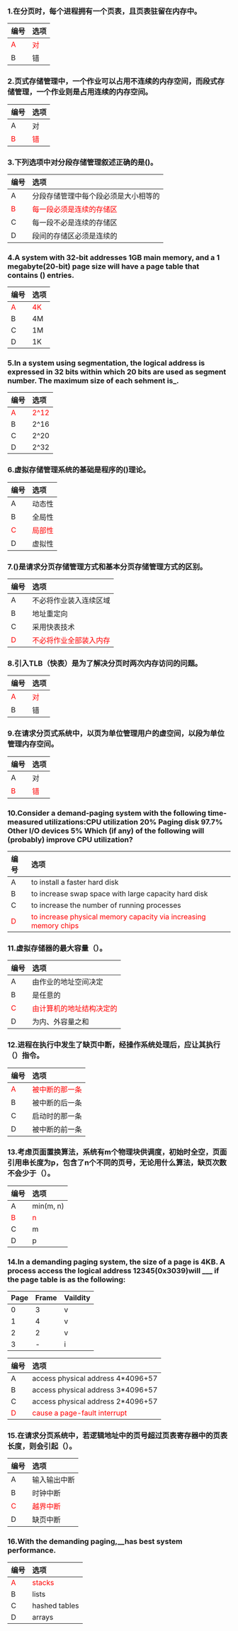 ### 1.在分页时，每个进程拥有一个页表，且页表驻留在内存中。
|编号|选项|
|:-|:-|
|<font color="red">A|<font color="red">对|
|B|错|

### 2.页式存储管理中，一个作业可以占用不连续的内存空间，而段式存储管理，一个作业则是占用连续的内存空间。
|编号|选项|
|:-|:-|
|A|对|
|<font color="red">B|<font color="red">错|

### 3.下列选项中对分段存储管理叙述正确的是()。
|编号|选项|
|:-|:-|
|A|分段存储管理中每个段必须是大小相等的|
|<font color="red">B|<font color="red">每一段必须是连续的存储区|
|C|每一段不必是连续的存储区|
|D|段间的存储区必须是连续的|

### 4.A system with 32-bit addresses 1GB main memory, and a 1 megabyte(20-bit) page size will have a page table that contains () entries.
|编号|选项|
|:-|:-|
|<font color="red">A|<font color="red">4K|
|B|4M|
|C|1M|
|D|1K|

### 5.In a system using segmentation, the logical address is expressed in 32 bits within which 20 bits are used as segment number. The maximum size of each sehment is_.
|编号|选项|
|:-|:-|
|<font color="red">A|<font color="red">2^12|
|B|2^16|
|C|2^20|
|D|2^32|

### 6.虚拟存储管理系统的基础是程序的()理论。
|编号|选项|
|:-|:-|
|A|动态性|
|B|全局性|
|<font color="red">C|<font color="red">局部性|
|D|虚拟性|

### 7.()是请求分页存储管理方式和基本分页存储管理方式的区别。
|编号|选项|
|:-|:-|
|A|不必将作业装入连续区域|
|B|地址重定向|
|C|采用快表技术|
|<font color="red">D|<font color="red">不必将作业全部装入内存|

### 8.引入TLB（快表）是为了解决分页时两次内存访问的问题。
|编号|选项|
|:-|:-|
|<font color="red">A|<font color="red">对|
|B|错|

### 9.在请求分页式系统中，以页为单位管理用户的虚空间，以段为单位管理内存空间。
|编号|选项|
|:-|:-|
|A|对|
|<font color="red">B|<font color="red">错|

### 10.Consider a demand-paging system with the following time-measured utilizations:CPU utilization 20% Paging disk 97.7% Other I/O devices 5% Which (if any) of the following will (probably) improve CPU utilization?
|编号|选项|
|:-|:-|
|A|to install a faster hard disk|
|B|to increase swap space with large capacity hard disk|
|C|to increase the number of running processes|
|<font color="red">D|<font color="red">to increase physical memory capacity via increasing memory chips|

### 11.虚拟存储器的最大容量（）。
|编号|选项|
|:-|:-|
|A|由作业的地址空间决定|
|B|是任意的|
|<font color="red">C|<font color="red">由计算机的地址结构决定的|
|D|为内、外容量之和|

### 12.进程在执行中发生了缺页中断，经操作系统处理后，应让其执行（）指令。
|编号|选项|
|:-|:-|
|<font color="red">A|<font color="red">被中断的那一条|
|B|被中断的后一条|
|C|启动时的那一条|
|D|被中断的前一条|

### 13.考虑页面置换算法，系统有m个物理块供调度，初始时全空，页面引用串长度为p，包含了n个不同的页号，无论用什么算法，缺页次数不会少于（）。
|编号|选项|
|:-|:-|
|A|min(m, n)|
|<font color="red">B|<font color="red">n|
|C|m|
|D|p|

### 14.In a demanding paging system, the size of a page is 4KB. A process access the logical address 12345(0x3039)will ___ if the page table is as the following:

|Page | Frame | Vaildity|
|:-|:-|:-|
|0|3|v|
|1|4|v|
|2|2|v|
|3|-|i|

|编号|选项|
|:-|:-|
|A|access physical address 4*4096+57|
|B|access physical address 3*4096+57|
|C|access physical address 2*4096+57|
|<font color="red">D|<font color="red">cause a page-fault interrupt|

### 15.在请求分页系统中，若逻辑地址中的页号超过页表寄存器中的页表长度，则会引起（）。
|编号|选项|
|:-|:-|
|A|输入输出中断|
|B|时钟中断|
|<font color="red">C|<font color="red">越界中断|
|D|缺页中断|

### 16.With the demanding paging,__has best system performance.
|编号|选项|
|:-|:-|
|<font color="red">A|<font color="red">stacks|
|B|lists|
|C|hashed tables|
|D|arrays|

